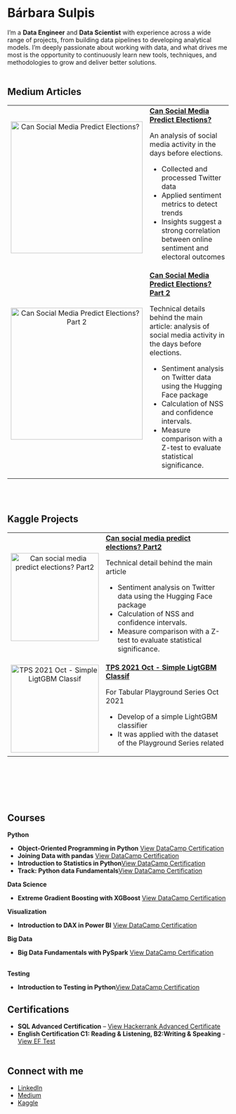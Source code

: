 # Bárbara Sulpis

I’m a **Data Engineer** and **Data Scientist** with experience across a wide range of projects, from building data pipelines to developing analytical models. I’m deeply passionate about working with data, and what drives me most is the opportunity to continuously learn new tools, techniques, and methodologies to grow and deliver better solutions.
<br><br>
##  Medium Articles

<table>
  <tr>  
    <!-- tr: row, td is a new field -->
    <td width="40%" align="center">
      <a href="https://medium.com/@barbarasulpis/can-social-media-predict-elections-ea5fe221d0cc">
        <img src="https://miro.medium.com/v2/resize:fit:720/format:webp/1*XTxJKcG5yyGzbgka3oQC4Q.jpeg" 
             alt="Can Social Media Predict Elections?" 
             width="300" style="max-width:100%; height:auto;">
      </a>
    </td>
    <td width="60%" valign="top">
      <a href="https://medium.com/@barbarasulpis/can-social-media-predict-elections-ea5fe221d0cc">
        <strong>Can Social Media Predict Elections?</strong>
      </a>
      <p>An analysis of social media activity in the days before elections.</p>
      <ul>
        <li>Collected and processed Twitter data</li>
        <li>Applied sentiment metrics to detect trends</li>
        <li>Insights suggest a strong correlation between online sentiment and electoral outcomes</li>
      </ul>
    </td>
  </tr>
  
  <tr>  
    <td width="40%" align="center">
      <a href="https://medium.com/@barbarasulpis/can-social-media-predict-elections-part-2-c02863ceb27b">
        <img src="https://miro.medium.com/v2/resize:fit:720/format:webp/1*luL9KmthRgsvkzUZVaz5xA.png" 
             alt="Can Social Media Predict Elections? Part 2" 
             width="300" style="max-width:100%; height:auto;">
      </a>
    </td>
    <td width="60%" valign="top">
      <a href="https://medium.com/@barbarasulpis/can-social-media-predict-elections-part-2-c02863ceb27b">
        <strong>Can Social Media Predict Elections? Part 2</strong>
      </a>
      <p>Technical details behind the main article: analysis of social media activity in the days before elections.</p>
      <ul>
        <li>Sentiment analysis on Twitter data using the Hugging Face package </li>
        <li>Calculation of NSS and confidence intervals.</li>
        <li>Measure comparison with a Z-test to evaluate statistical significance.</li>        
      </ul>
    </td>
  </tr>
</table>
<br><br>

## Kaggle Projects

<table>
  <tr>
    <td width="40%" align="center">
      <a href="https://www.kaggle.com/code/brbarasulpis/can-social-media-predict-elections-part-2">
        <img src="https://miro.medium.com/v2/resize:fit:720/format:webp/1*luL9KmthRgsvkzUZVaz5xA.png" 
             alt="Can social media predict elections? Part2" 
             width="200" style="max-width:100%; height:auto;">
      </a>
    </td>
    <td width="60%" valign="top">
      <a href="https://www.kaggle.com/code/brbarasulpis/can-social-media-predict-elections-part-2">
        <strong>Can social media predict elections? Part2</strong>
      </a>
      <p>Technical detail behind the main article</p>
      <ul>        
        <li>Sentiment analysis on Twitter data using the Hugging Face package </li>
        <li>Calculation of NSS and confidence intervals.</li>
        <li>Measure comparison with a Z-test to evaluate statistical significance.</li>
      </ul>
    </td>
  </tr>
  <tr>
    <td width="40%" align="center">
      <a href="https://www.kaggle.com/code/brbarasulpis/tps-2021-oct-ligtgbm-classif-begginers">
        <img src="https://www.kaggle.com/static/images/site-logo.svg" 
             alt="TPS 2021 Oct - Simple LigtGBM Classif" 
             width="200" style="max-width:100%; height:auto;">
      </a>
    </td>
    <td width="60%" valign="top">
      <a href="https://www.kaggle.com/code/brbarasulpis/tps-2021-oct-ligtgbm-classif-begginers">
        <strong>TPS 2021 Oct - Simple LigtGBM Classif</strong>
      </a>
      <p>For Tabular Playground Series Oct 2021</p>
      <ul>
        <li>Develop of a simple LightGBM classifier</li>
        <li>It was applied with the dataset of the Playground Series related</li>
      </ul>
    </td>
  </tr>
</table>
<br><br>

<br><br>

## Courses
**Python**
- **Object-Oriented Programming in Python** [View DataCamp Certification](https://www.datacamp.com/completed/statement-of-accomplishment/course/85418fd30cf252cd0116c31eaa119d4cac99781f)
- **Joining Data with pandas** [View DataCamp Certification](https://www.datacamp.com/completed/statement-of-accomplishment/course/03f58cd72563ba85634405172eaa03a72bcea91c)
- **Introduction to Statistics in Python**[View DataCamp Certification](https://www.datacamp.com/completed/statement-of-accomplishment/course/61e9a93f153d010c13b5061c2839c941feff00e5)
- **Track: Python data Fundamentals**[View DataCamp Certification](https://www.datacamp.com/completed/statement-of-accomplishment/track/4f0684ddfc033aa78ecaa66ff9a6cc36ec0e2f2f)
  
**Data Science**
- **Extreme Gradient Boosting with XGBoost** [View DataCamp Certification](https://www.datacamp.com/completed/statement-of-accomplishment/course/aa6d4e8879b6f755fdf87dc0222df1e1e213e58e)

**Visualization**
- **Introduction to DAX in Power BI** [View DataCamp Certification](https://www.datacamp.com/completed/statement-of-accomplishment/course/04a188785b99770112469c3f0052d3d7683b1843)
  
**Big Data**
- **Big Data Fundamentals with PySpark** [View DataCamp Certification](https://www.datacamp.com/completed/statement-of-accomplishment/course/802cf4adda0862777391c56cd223d349385285d3)
<br><br>

**Testing**
- **Introduction to Testing in Python**[View DataCamp Certification](https://www.datacamp.com/completed/statement-of-accomplishment/course/c93aaeab40647d321f379e4ae44da1f75987a590)

## Certifications
-  **SQL Advanced Certification** – [View Hackerrank Advanced Certificate](https://www.hackerrank.com/certificates/6b2ce5832313)
-  **English Certification C1: Reading & Listening, B2:Writing & Speaking** - [View EF Test](https://cert.efset.org/en/dpthUX)
<br><br>

##  Connect with me
- [LinkedIn](https://www.linkedin.com/in/barbarasulpis/)
- [Medium](https://medium.com/@barbarasulpis)
- [Kaggle](https://www.kaggle.com/brbarasulpis)

